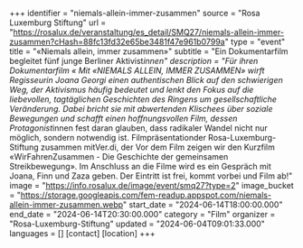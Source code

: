 +++
identifier = "niemals-allein-immer-zusammen"
source = "Rosa Luxemburg Stiftung"
url = "https://rosalux.de/veranstaltung/es_detail/SMQ27/niemals-allein-immer-zusammen?cHash=88fc13fd32e65be3481f47e961b0799a"
type = "event"
title = "«Niemals allein, immer zusammen»"
subtitle = "Ein Dokumentarfilm begleitet fünf junge Berliner Aktivist*innen"
description = "Für ihren Dokumentarfilm «
Mit «NIEMALS ALLEIN, IMMER ZUSAMMEN» wirft Regisseurin Joana Georgi einen authentischen Blick auf den schwierigen Weg, der Aktivismus häufig bedeutet und lenkt den Fokus auf die liebevollen, tagtäglichen Geschichten des Ringens um gesellschaftliche Veränderung. Dabei bricht sie mit abwertenden Klischees über soziale Bewegungen und schafft einen hoffnungsvollen Film, dessen Protagonist*innen fest daran glauben, dass radikaler Wandel nicht nur möglich, sondern notwendig ist.
Filmpräsentationder Rosa-Luxemburg-Stiftung zusammen mitVer.di, der 
Vor dem Film zeigen wir den Kurzfilm «WirFahrenZusammen - Die Geschichte der gemeinsamen Streikbewegung». Im Anschluss an die Filme wird es ein Gespräch mit Joana, Finn und Zaza geben.
Der Eintritt ist frei, kommt vorbei und Film ab!"
image = "https://info.rosalux.de/image/event/smq27?type=2"
image_bucket = "https://storage.googleapis.com/fem-readup.appspot.com/niemals-allein-immer-zusammen.webp"
start_date = "2024-06-14T18:00:00.000"
end_date = "2024-06-14T20:30:00.000"
category = "Film"
organizer = "Rosa-Luxemburg-Stiftung"
updated = "2024-06-04T09:01:33.000"
languages = []
[contact]
[location]
+++
